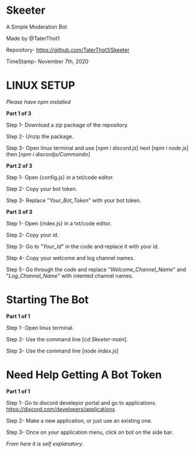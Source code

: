 # Skeeter
A Simple Moderation Bot

Made by @TaterThot1

Repository- https://github.com/TaterThot1/Skeeter

TimeStamp- November 7th, 2020

# LINUX SETUP

  *Please have npm installed*

**Part 1 of 3**

Step 1- Download a zip package of the repository.

Step 2- Unzip the package.

Step 3- Open linux terminal and use [*npm i discord.js*] next [*npm i node.js*] then [*npm i discordjs/Commando*]

**Part 2 of 3**

Step 1- Open {config.js} in a txt/code editor.

Step 2- Copy your bot token.

Step 3- Replace "*Your_Bot_Token*" with your bot token.

**Part 3 of 3**

Step 1- Open {index.js} in a txt/code editor.

Step 2- Copy your id.

Step 3- Go to "*Your_Id*" in the code and replace it with your id.

Step 4- Copy your welcome and log channel names.

Step 5- Go through the code and replace "*Welcome_Channel_Name*" and "*Log_Channel_Name*" with intented channel names.

# Starting The Bot
**Part 1 of 1**

Step 1- Open linux terminal.

Step 2- Use the command line [*cd Skeeter-main*].

Step 3- Use the command line [*node index.js*]

# Need Help Getting A Bot Token

**Part 1 of 1**

Step 1- Go to discord develepor portal and go to applications.
https://discord.com/developers/applications

Step 2- Make a new application, or just use an existing one.

Step 3- Once on your application menu, click on bot on the side bar.

*From here it is self explanatory.*
